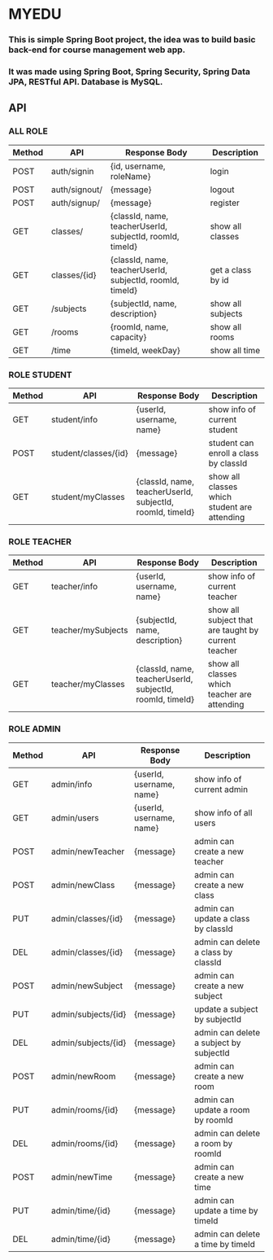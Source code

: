 # MYEDU
### This is simple Spring Boot project, the idea was to build basic back-end for course management web app.
### It was made using Spring Boot, Spring Security, Spring Data JPA, RESTful API. Database is MySQL.

## API

### ALL ROLE 
| Method | API            | Response Body                                             | Description     |
|--------|----------------|-----------------------------------------------------------|-----------------|
| POST   | auth/signin    | {id, username, roleName}                                  | login           |
| POST	  | auth/signout/	 | 	{message}                                                | logout          |
| POST	  | auth/signup/	  | 	{message}                                                | register        |
| GET    | classes/       | {classId, name, teacherUserId, subjectId, roomId, timeId} | show all classes |
|GET	|classes/{id}	 		|{classId, name, teacherUserId, subjectId, roomId, timeId}|get a class by id|
|GET	|/subjects			|{subjectId, name, description} |show all subjects|
|GET|	/rooms|		 		{roomId, name, capacity}|show all rooms|
|GET	|/time				|{timeId, weekDay} |show all time|


### ROLE STUDENT
| Method | API            | Response Body                                            | Description     |
|--------|----------------|----------------------------------------------------------|-----------------|
|GET	|student/info			|{userId, username, name} |show info of current student|
|POST	|student/classes/{id}	 	|{message}|student can enroll a class by classId|
|GET	|student/myClasses		|{classId, name, teacherUserId, subjectId, roomId, timeId}|show all classes which student are attending|

### ROLE TEACHER
| Method | API            | Response Body                                            | Description     |
|--------|----------------|----------------------------------------------------------|-----------------|
|GET	|teacher/info			|{userId, username, name} |show info of current teacher|
|GET	|teacher/mySubjects	 	|{subjectId, name, description}|show all subject that are taught by current teacher|
|GET	|teacher/myClasses		|{classId, name, teacherUserId, subjectId, roomId, timeId} |show all classes which teacher are attending|

### ROLE ADMIN
| Method | API            | Response Body                                            | Description     |
|--------|----------------|----------------------------------------------------------|-----------------|
|GET	|admin/info			|{userId, username, name} |show info of current admin|
|GET	|admin/users			|{userId, username, name} |show info of all users|
|POST	|admin/newTeacher	 	|{message} |admin can create a new teacher|
|POST	|admin/newClass	 	|{message} |admin can create a new class|
|PUT	|admin/classes/{id}	 	|{message} |admin can update a class by classId|
|DEL	|admin/classes/{id}	 	|{message} |admin can delete a class by classId|
|POST	|admin/newSubject		|{message} |admin can create a new subject|
|PUT	|admin/subjects/{id}		 |{message} |update a subject by subjectId|
|DEL	|admin/subjects/{id}	 	|{message} |admin can delete a subject by subjectId|
|POST	|admin/newRoom	 	|{message} |admin can create a new room|
|PUT	|admin/rooms/{id}	 	|{message} |admin can update a room by roomId|
|DEL	|admin/rooms/{id}	 	|{message} |admin can delete a room by roomId|
|POST	|admin/newTime	 	    |{message} |admin can create a new time|
|PUT	|admin/time/{id}	 	|{message} |admin can update a time by timeId|
|DEL	|admin/time/{id}	 	|{message} |admin can delete a time by timeId|
